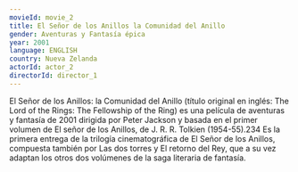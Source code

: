 ```yaml
---
movieId: movie_2
title: El Señor de los Anillos la Comunidad del Anillo
gender: Aventuras y Fantasía épica
year: 2001
language: ENGLISH
country: Nueva Zelanda
actorId: actor_2
directorId: director_1
---
```


El Señor de los Anillos: la Comunidad del Anillo (título original en inglés: The Lord of the Rings: The Fellowship of the Ring) es una película de aventuras y fantasía de 2001 dirigida por Peter Jackson y basada en el primer volumen de El señor de los Anillos, de J. R. R. Tolkien (1954-55).2​3​4​ Es la primera entrega de la trilogía cinematográfica de El Señor de los Anillos, compuesta también por Las dos torres y El retorno del Rey, que a su vez adaptan los otros dos volúmenes de la saga literaria de fantasía.
